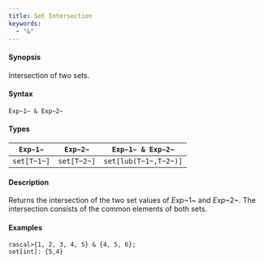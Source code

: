 ```yaml
---
title: Set Intersection
keywords:
  - "&"
---
```


#### Synopsis

Intersection of two sets.

#### Syntax

`Exp~1~ & Exp~2~`

#### Types

| `Exp~1~`    |  `Exp~2~`      | `Exp~1~ & Exp~2~`      |
| --- | --- | --- |
| `set[T~1~]` |  `set[T~2~]`   | `set[lub(T~1~,T~2~)]`  |

#### Description

Returns the intersection of the two set values of _Exp_~1~ and _Exp_~2~.
The intersection consists of the common elements of both sets.

#### Examples

```rascal-shell 
rascal>{1, 2, 3, 4, 5} & {4, 5, 6};
set[int]: {5,4}
```

